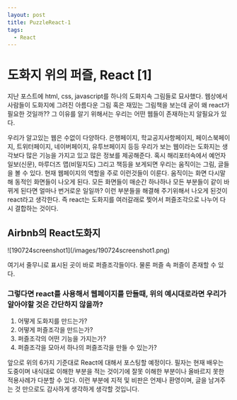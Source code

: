 ```yaml
---
layout: post
title: PuzzleReact-1
tags:
  - React
---
```

<h1>도화지 위의 퍼즐, React [1]</h1>

 지난 포스트에 html, css, javascript를 하나의 도화지속 그림들로 묘사했다. 웹상에서 사람들이 도화지에 그려진 아름다운 그림 혹은 재밌는 그림책을 보는데 굳이 왜 react가 필요한 것일까?? 그 이유를 알기 위해서는 우리는 어떤 웹들이 존재하는지 알필요가 있다. 

 우리가 알고있는 웹은 수없이 다양하다. 은행페이지, 학교공지사항페이지, 페이스북페이지, 트위터페이지, 네이버페이지, 유투브페이지 등등 우리가 보는 웹이라는 도화지는 생각보다 많은 기능을 가지고 있고 많은 정보를 제공해준다. 혹시 해리포터속에서 예언자일보(신문), 마루더즈 맵(비밀지도) 그리고 책등을 보게되면 우리는 움직이는 그림, 글들을 볼 수 있다. 현재 웹페이지의 역할을 주로 이런것들이 이룬다. 움직이는 화면 다시말해 동적인 화면들이 나오게 된다. 모든 화면들이 매순간 하나하나 모든 부분들이 같이 바뀌게 된다면 얼마나 번거로운 일일까? 이런 부분들을 해결해 주기위해서 나오게 된것이 react라고 생각한다. 즉 react는 도화지를 여러갈래로 찢어서 퍼즐조각으로 나누어 다시 결합하는 것이다.

<h2>Airbnb의 React도화지</h2>
![190724screenshot1](/images/190724screenshot1.png)

여기서 줄무니로 표시된 곳이 바로 퍼즐조각들이다. 물론 퍼즐 속 퍼즐이 존재할 수 있다.

<h3>그렇다면 react를 사용해서 웹페이지를 만들때, 위의 예시대로라면 우리가 알아야할 것은 간단하지 않을까?</h3
  >

1. 어떻게 도화지를 만드는가?
2. 어떻게 퍼즐조각을 만드는가?
3. 퍼즐조각의 어떤 기능을 가지는가?
4. 퍼즐조각을 모아서 하나의 퍼즐조각을 만들 수 있는가?

앞으로 위의 6가지 기준대로 React에 대해서 포스팅할 예정이다. 필자는 현재 배우는 도중이며 내식대로 이해한 부분을 적는 것이기에 잘못 이해한 부분이나 올바르지 못한 적용사례가 다분할 수 있다. 이런 부분에 지적 및 비판은 언제나 환영이며, 글을 남겨주는 것 만으로도 감사하게 생각하게 생각할 것입니다.
